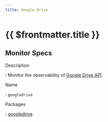 ```yaml
---
title: Google Drive
---
```


# {{ $frontmatter.title }}

## Monitor Specs

Description

: Monitor the observability of [Google Drive API](https://developers.google.com/drive/api/).

Name

: `googledrive`

Packages

: [googledrive](googledrive_googledrive.md)


<!--@include: /parts/_1.md-->


<!--@include: /parts/_2.md-->